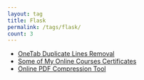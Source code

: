 ```yaml
---
layout: tag
title: Flask
permalink: /tags/flask/
count: 3
---
```


- [OneTab Duplicate Lines Removal](https://itsmejayd.github.io/blog/coding%20project/onetab-duplicate-lines/)
- [Some of My Online Courses Certificates](https://samirpaulb.github.io/blog-jekyll/posts/some-of-my-online-courses-certificates/)
- [Online PDF Compression Tool](https://samirpaulb.github.io/blog-jekyll/posts/online-pdf-compression-tool/)
